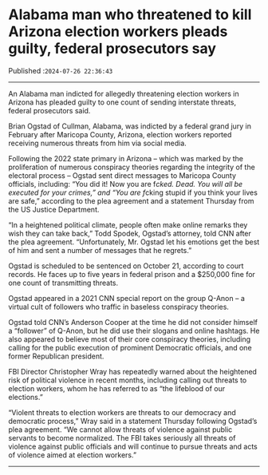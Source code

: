 # Alabama man who threatened to kill Arizona election workers pleads guilty, federal prosecutors say

Published :`2024-07-26 22:36:43`

---

An Alabama man indicted for allegedly threatening election workers in Arizona has pleaded guilty to one count of sending interstate threats, federal prosecutors said.

Brian Ogstad of Cullman, Alabama, was indicted by a federal grand jury in February after Maricopa County, Arizona, election workers reported receiving numerous threats from him via social media.

Following the 2022 state primary in Arizona – which was marked by the proliferation of numerous conspiracy theories regarding the integrity of the electoral process – Ogstad sent direct messages to Maricopa County officials, including: “You did it! Now you are f*cked. Dead. You will all be executed for your crimes,” and “You are f*cking stupid if you think your lives are safe,” according to the plea agreement and a statement Thursday from the US Justice Department.

“In a heightened political climate, people often make online remarks they wish they can take back,” Todd Spodek, Ogstad’s attorney, told CNN after the plea agreement. “Unfortunately, Mr. Ogstad let his emotions get the best of him and sent a number of messages that he regrets.”

Ogstad is scheduled to be sentenced on October 21, according to court records. He faces up to five years in federal prison and a $250,000 fine for one count of transmitting threats.

Ogstad appeared in a 2021 CNN special report on the group Q-Anon – a virtual cult of followers who traffic in baseless conspiracy theories.

Ogstad told CNN’s Anderson Cooper at the time he did not consider himself a “follower” of Q-Anon, but he did use their slogans and online hashtags. He also appeared to believe most of their core conspiracy theories, including calling for the public execution of prominent Democratic officials, and one former Republican president.

FBI Director Christopher Wray has repeatedly warned about the heightened risk of political violence in recent months, including calling out threats to election workers, whom he has referred to as “the lifeblood of our elections.”

“Violent threats to election workers are threats to our democracy and democratic process,” Wray said in a statement Thursday following Ogstad’s plea agreement. “We cannot allow threats of violence against public servants to become normalized. The FBI takes seriously all threats of violence against public officials and will continue to pursue threats and acts of violence aimed at election workers.”

---

